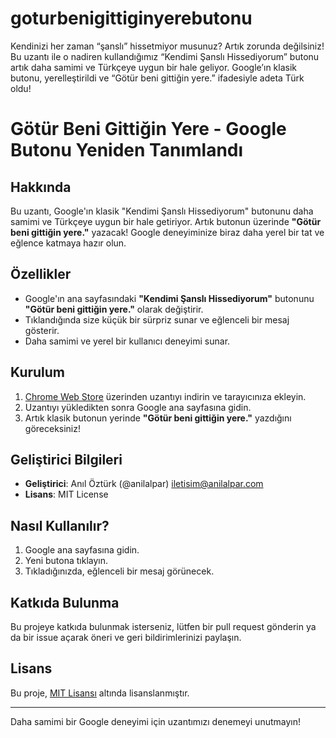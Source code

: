 # goturbenigittiginyerebutonu
Kendinizi her zaman “şanslı” hissetmiyor musunuz? Artık zorunda değilsiniz! Bu uzantı ile o nadiren kullandığımız “Kendimi Şanslı Hissediyorum” butonu artık daha samimi ve Türkçeye uygun bir hale geliyor. Google’ın klasik butonu, yerelleştirildi ve “Götür beni gittiğin yere.” ifadesiyle adeta Türk oldu!
# Götür Beni Gittiğin Yere - Google Butonu Yeniden Tanımlandı

## Hakkında
Bu uzantı, Google'ın klasik "Kendimi Şanslı Hissediyorum" butonunu daha samimi ve Türkçeye uygun bir hale getiriyor. Artık butonun üzerinde **"Götür beni gittiğin yere."** yazacak! Google deneyiminize biraz daha yerel bir tat ve eğlence katmaya hazır olun. 

## Özellikler
- Google'ın ana sayfasındaki **"Kendimi Şanslı Hissediyorum"** butonunu **"Götür beni gittiğin yere."** olarak değiştirir.
- Tıklandığında size küçük bir sürpriz sunar ve eğlenceli bir mesaj gösterir.
- Daha samimi ve yerel bir kullanıcı deneyimi sunar.

## Kurulum
1. [Chrome Web Store](https://chrome.google.com/webstore/) üzerinden uzantıyı indirin ve tarayıcınıza ekleyin.
2. Uzantıyı yükledikten sonra Google ana sayfasına gidin.
3. Artık klasik butonun yerinde **"Götür beni gittiğin yere."** yazdığını göreceksiniz!

## Geliştirici Bilgileri
- **Geliştirici**: Anıl Öztürk (@anilalpar) <iletisim@anilalpar.com>
- **Lisans**: MIT License

## Nasıl Kullanılır?
1. Google ana sayfasına gidin.
2. Yeni butona tıklayın.
3. Tıkladığınızda, eğlenceli bir mesaj görünecek.

## Katkıda Bulunma
Bu projeye katkıda bulunmak isterseniz, lütfen bir pull request gönderin ya da bir issue açarak öneri ve geri bildirimlerinizi paylaşın.

## Lisans
Bu proje, [MIT Lisansı](./LICENSE) altında lisanslanmıştır.

---

Daha samimi bir Google deneyimi için uzantımızı denemeyi unutmayın!
